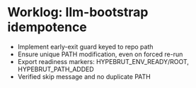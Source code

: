 # Worklog: llm-bootstrap idempotence
- Implement early-exit guard keyed to repo path
- Ensure unique PATH modification, even on forced re-run
- Export readiness markers: HYPEBRUT_ENV_READY/ROOT, HYPEBRUT_PATH_ADDED
- Verified skip message and no duplicate PATH
